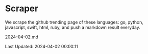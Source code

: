 # Scraper

We scrape the github trending page of these languages: go, python, javascript, swift, html, ruby, and push a markdown result everyday.

[2024-04-02.md](https://github.com/henson/Scraper/blob/master/2024-04-02.md)

Last Updated: 2024-04-02 00:00:11